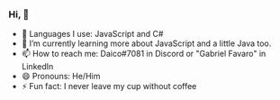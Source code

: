 ### Hi,  👋

- 🔭 Languages I use: JavaScript and C#
- 🌱 I’m currently learning more about JavaScript and a little Java too.
- 📫 How to reach me: Daico#7081 in Discord or "Gabriel Favaro" in LinkedIn
- 😄 Pronouns: He/Him
- ⚡ Fun fact: I never leave my cup without coffee
